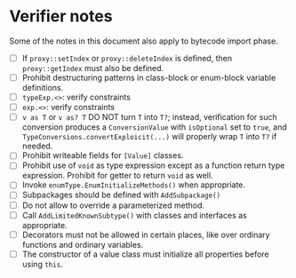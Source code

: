# Verifier notes

Some of the notes in this document also apply to bytecode import phase.

- [ ] If `proxy::setIndex` or `proxy::deleteIndex` is defined, then `proxy::getIndex` must also be defined.
- [ ]  Prohibit destructuring patterns in class-block or enum-block variable definitions.
- [ ] `typeExp.<>`: verify constraints
- [ ] `exp.<>`: verify constraints
- [ ] `v as T` or `v as? T` DO NOT turn `T` into `T?`; instead, verification for such conversion produces a `ConversionValue` with `isOptional` set to `true`, and `TypeConversions.convertExploicit(...)` will properly wrap `T` into `T?` if needed.
- [ ] Prohibit writeable fields for `[Value]` classes.
- [ ] Prohibit use of `void` as type expression except as a function return type expression. Prohibit for getter to return `void` as well.
- [ ] Invoke `enumType.EnumInitializeMethods()` when appropriate.
- [ ] Subpackages should be defined with `AddSubpackage()`
- [ ] Do not allow to override a parameterized method.
- [ ] Call `AddLimitedKnownSubtype()` with classes and interfaces as appropriate.
- [ ] Decorators must not be allowed in certain places, like over ordinary functions and ordinary variables.
- [ ] The constructor of a value class must initialize all properties before using `this`.